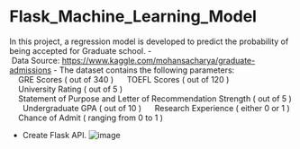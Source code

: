 # Flask_Machine_Learning_Model

In this project, a regression model is developed to predict the probability of being accepted for Graduate school.
- Data Source: https://www.kaggle.com/mohansacharya/graduate-admissions
- The dataset contains the following parameters: 
    GRE Scores ( out of 340 ) 
    TOEFL Scores ( out of 120 ) 
    University Rating ( out of 5 ) 
    Statement of Purpose and Letter of Recommendation Strength ( out of 5 ) 
    Undergraduate GPA ( out of 10 ) 
    Research Experience ( either 0 or 1 ) 
    Chance of Admit ( ranging from 0 to 1 )

- Create Flask API.
![image](https://user-images.githubusercontent.com/84888378/159974532-b297fe71-a7d1-4e34-9e22-66b89ba304af.png)
